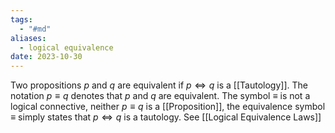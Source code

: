 ```yaml
---
tags:
  - "#md"
aliases:
  - logical equivalence
date: 2023-10-30
---
```

Two propositions $p$ and $q$ are equivalent if $p \iff q$ is a [[Tautology]]. The notation $p\equiv q$ denotes that $p$ and $q$ are equivalent.
The symbol $\equiv$ is not a logical connective, neither $p \equiv q$ is a [[Proposition]], the equivalence symbol $\equiv$ simply states that $p \iff q$ is a tautology. See [[Logical Equivalence Laws]] 